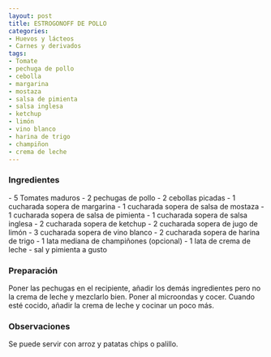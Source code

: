 ```yaml
---
layout: post
title: ESTROGONOFF DE POLLO
categories:
- Huevos y lácteos
- Carnes y derivados
tags:
- Tomate
- pechuga de pollo
- cebolla
- margarina
- mostaza
- salsa de pimienta
- salsa inglesa
- ketchup
- limón
- vino blanco
- harina de trigo
- champiñon
- crema de leche
---
```


<h3>Ingredientes</h3>
- 5 Tomates maduros
- 2 pechugas de pollo
- 2 cebollas picadas
- 1 cucharada sopera de margarina
- 1 cucharada sopera de salsa de mostaza
- 1 cucharada sopera de salsa de pimienta
- 1 cucharada sopera de salsa inglesa
- 2 cucharada sopera de ketchup
- 2 cucharada sopera de jugo de limón
- 3 cucharada sopera de vino blanco
- 2 cucharada sopera de harina de trigo
- 1 lata mediana de champiñones (opcional)
- 1 lata de crema de leche
- sal y pimienta a gusto

<h3>Preparación</h3>
Poner las pechugas en el recipiente, añadir los demás ingredientes pero no la crema de leche y mezclarlo bien. Poner al microondas y cocer. Cuando esté cocido, añadir la crema de leche y cocinar un poco más.

<h3>Observaciones</h3>
Se puede servir con arroz y patatas chips o palillo.